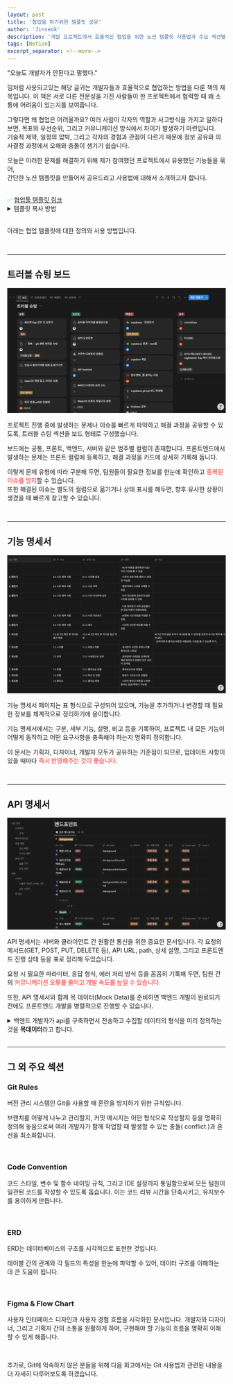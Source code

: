 ```yaml
---
layout: post
title: '협업을 하기위한 템플릿 공유'
author: 'Jinseok'
description: '개발 프로젝트에서 효율적인 협업을 위한 노션 템플릿 사용법과 주요 섹션별 활용 방안을 소개합니다.'
tags: [Notion]
excerpt_separator: <!--more-->
---
```


"오늘도 개발자가 안된다고 말했다."

<!--more-->

밈처럼 사용되고있는 해당 글귀는 개발자들과 효율적으로 협업하는 방법을 다룬 책의 제목입니다.
이 책은 서로 다른 전문성을 가진 사람들이 한 프로젝트에서 협력할 때 왜 소통에 어려움이 있는지를 보여줍니다.

그렇다면 왜 협업은 어려울까요?
여러 사람이 각자의 역할과 사고방식을 가지고 일하다 보면, 목표와 우선순위, 그리고 커뮤니케이션 방식에서 차이가 발생하기 마련입니다.  
기술적 제약, 일정의 압박, 그리고 각자의 경험과 관점이 다르기 때문에 정보 공유와 의사결정 과정에서 오해와 충돌이 생기기 쉽습니다.

오늘은 이러한 문제를 해결하기 위해 제가 참여했던 프로젝트에서 유용했던 기능들을 묶어,  
간단한 노션 템플릿을 만들어서 공유드리고 사용법에 대해서 소개하고자 합니다.

<br>

<div class="callout">
  <span style="color: #2ecc71;">✅</span> <a href="https://www.notion.so/1ac65c9dcc0a80aa9e43d4dc08996d11?pvs=21" target="_blank">협업툴 템플릿 링크</a>
</div>

<details>
<summary>템플릿 복사 방법</summary>
<div markdown="1">

1. 협업툴 템플릿 클릭
2. 우측 상단의 설정 버튼 클릭
3. 템플릿 복제하기 선택

</div>
</details>

<br>

아래는 협업 템플릿에 대한 정의와 사용 방법입니다.

<br>

---

## 트러블 슈팅 보드

![트러블슈팅](/assets/img/convention01.png)

프로젝트 진행 중에 발생하는 문제나 이슈를 빠르게 파악하고 해결 과정을 공유할 수 있도록, 트러블 슈팅 섹션을 보드 형태로 구성했습니다.

보드에는 공통, 프론트, 백엔드, 서버와 같은 범주별 컬럼이 존재합니다. 프론트엔드에서 발생하는 문제는 프론트 컬럼에 등록하고, 해결 과정을 카드에 상세히 기록해 둡니다.

이렇게 문제 유형에 따라 구분해 두면, 팀원들이 필요한 정보를 한눈에 확인하고 <span style="color: #FF6B6B">**중복된 이슈를 방지**</span>할 수 있습니다.  
또한 해결된 이슈는 별도의 컬럼으로 옮기거나 상태 표시를 해두면, 향후 유사한 상황이 생겼을 때 빠르게 참고할 수 있습니다.

<br>

---

## 기능 명세서

![기능 명세서](/assets/img/convention02.png)

기능 명세서 페이지는 표 형식으로 구성되어 있으며, 기능을 추가하거나 변경할 때 필요한 정보를 체계적으로 정리하기에 용이합니다.

기능 명세서에서는 구분, 세부 기능, 설명, 비고 등을 기록하여, 프로젝트 내 모든 기능이 어떻게 동작하고 어떤 요구사항을 충족해야 하는지 명확히 정의합니다.

이 문서는 기획자, 디자이너, 개발자 모두가 공유하는 기준점이 되므로, 업데이트 사항이 있을 때마다 <span style="color: #FF6B6B">**즉시 반영해주는 것이 좋습니다.**</span>

<br>

---

## API 명세서

![api 명세서](/assets/img/convention03.png)

API 명세서는 서버와 클라이언트 간 원활한 통신을 위한 중요한 문서입니다. 각 요청의 메서드(GET, POST, PUT, DELETE 등), API URL, path, 상세 설명, 그리고 프론트엔드 진행 상태 등을 표로 정리해 두었습니다.

요청 시 필요한 파라미터, 응답 형식, 에러 처리 방식 등을 꼼꼼히 기록해 두면, 팀원 간의 <span style="color: #FF6B6B">**커뮤니케이션 오류를 줄이고 개발 속도를 높일 수 있습니다.**</span>

또한, API 명세서와 함께 목 데이터(Mock Data)를 준비하면 백엔드 개발이 완료되기 전에도 프론트엔드 개발을 병렬적으로 진행할 수 있습니다.

<details>
<summary>백엔드 개발자가 api를 구축하면서 전송하고 수집할 데이터의 형식을 미리 정의하는것을 <strong>목데이터</strong>라고 합니다.</summary>
<div markdown="1">

```json
{
    "status": 200,
    "message": "사용자 목록 조회 성공",
    "data": {
        "users": [
            {
                "id": 1,
                "username": "user1",
                "email": "user1@example.com",
                "created_at": "2023-03-15T09:30:00Z"
            },
            {
                "id": 2,
                "username": "user2",
                "email": "user2@example.com",
                "created_at": "2023-04-20T14:25:00Z"
            },
            {
                "id": 3,
                "username": "user3",
                "email": "user3@example.com",
                "created_at": "2023-05-10T11:15:00Z"
            }
        ],
        "total_count": 3,
        "page": 1,
        "limit": 10
    }
}
```

</div>
</details>

<br>

---

## 그 외 주요 섹션

### Git Rules

버전 관리 시스템인 Git을 사용할 때 혼란을 방지하기 위한 규칙입니다.

브랜치를 어떻게 나누고 관리할지, 커밋 메시지는 어떤 형식으로 작성할지 등을 명확히 정의해 놓음으로써 여러 개발자가 함께 작업할 때 발생할 수 있는 충돌( conflict )과 혼선을 최소화합니다.

<br>

### Code Convention

코드 스타일, 변수 및 함수 네이밍 규칙, 그리고 IDE 설정까지 통일함으로써 모든 팀원이 일관된 코드를 작성할 수 있도록 돕습니다. 이는 코드 리뷰 시간을 단축시키고, 유지보수를 용이하게 만듭니다.

<br>

### ERD

ERD는 데이터베이스의 구조를 시각적으로 표현한 것입니다.

테이블 간의 관계와 각 필드의 특성을 한눈에 파악할 수 있어, 데이터 구조를 이해하는 데 큰 도움이 됩니다.

<br>

### Figma & Flow Chart

사용자 인터페이스 디자인과 사용자 경험 흐름을 시각화한 문서입니다. 개발자와 디자이너, 그리고 기획자 간의 소통을 원활하게 하며, 구현해야 할 기능의 흐름을 명확히 이해할 수 있게 해줍니다.

<br>

추가로, Git에 익숙하지 않은 분들을 위해 다음 회고에서는 Git 사용법과 관련된 내용을 더 자세히 다루어보도록 하겠습니다.
